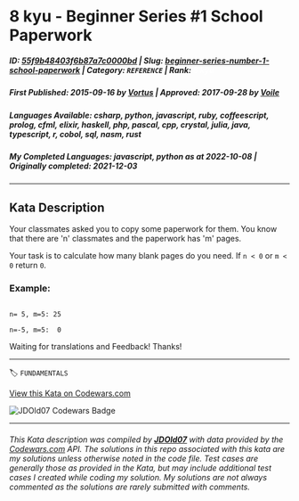 # 8 kyu - Beginner Series #1 School Paperwork

##### **ID**: [55f9b48403f6b87a7c0000bd](https://www.codewars.com/kata/55f9b48403f6b87a7c0000bd) | **Slug**: [beginner-series-number-1-school-paperwork](https://www.codewars.com/kata/55f9b48403f6b87a7c0000bd) | **Category**: `REFERENCE` | **Rank**: <span style="color:white">8 kyu</span>

##### **First Published**: 2015-09-16 ***by*** [Vortus](https://www.codewars.com/users/Vortus) | **Approved**: 2017-09-28 ***by*** [Voile](https://www.codewars.com/users/Voile)

##### **Languages Available**: csharp, python, javascript, ruby, coffeescript, prolog, cfml, elixir, haskell, php, pascal, cpp, crystal, julia, java, typescript, r, cobol, sql, nasm, rust

##### **My Completed Languages**: javascript, python ***as at*** 2022-10-08 | **Originally completed**: 2021-12-03

---

## Kata Description


Your classmates asked you to copy some paperwork for them. You know that there are 'n' classmates and the paperwork has 'm' pages.



Your task is to calculate how many blank pages do you need. If `n < 0` or `m < 0` return `0`.





### Example:



```

n= 5, m=5: 25

n=-5, m=5:  0

```





Waiting for translations and Feedback! Thanks!



---


🏷 `FUNDAMENTALS`


[View this Kata on Codewars.com](https://www.codewars.com/kata/55f9b48403f6b87a7c0000bd)

![](https://www.codewars.com/users/jdold07/badges/large "JDOld07 Codewars Badge")

---

###### *This Kata description was compiled by [**JDOld07**](https://tpstech.dev) with data provided by the [Codewars.com](https://www.codewars.com) API.  The solutions in this repo associated with this kata are my solutions unless otherwise noted in the code file.  Test cases are generally those as provided in the Kata, but may include additional test cases I created while coding my solution.  My solutions are not always commented as the solutions are rarely submitted with comments.*
